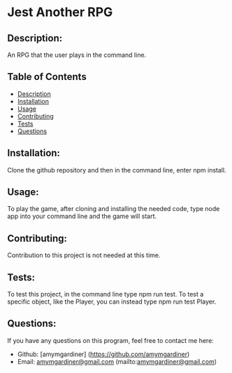 # Jest Another RPG

## Description:

An RPG that the user plays in the command line.

## Table of Contents

- [Description](#description)
- [Installation](#installation)
- [Usage](#usage)
- [Contributing](#contributing)
- [Tests](#tests)
- [Questions](#questions)

## Installation:

Clone the github repository and then in the command line, enter npm install.

## Usage:

To play the game, after cloning and installing the needed code, type node app into your command line and the game will start.

## Contributing:

Contribution to this project is not needed at this time.

## Tests:

To test this project, in the command line type npm run test. To test a specific object, like the Player, you can instead type npm run test Player.

## Questions:

If you have any questions on this program, feel free to contact me here:

- Github: [amymgardiner] (https://github.com/amymgardiner)
- Email: amymgardiner@gmail.com (mailto:amymgardiner@gmail.com)
